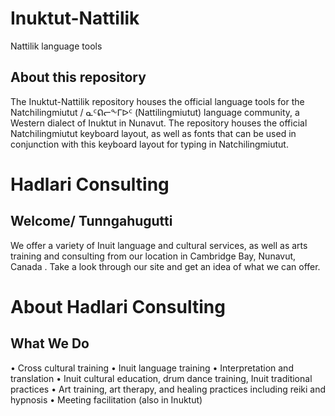 # Inuktut-Nattilik
Nattilik language tools

## About this repository
The Inuktut-Nattilik repository houses the official language tools for the Natchilingmiutut / ᓇᑦᕠᓕᖕᒥᐅᑦ (Nattilingmiutut) language community, a Western dialect of Inuktut in Nunavut. The repository houses the official Natchilingmiutut keyboard layout, as well as fonts that can be used in conjunction with this keyboard layout for typing in Natchilingmiutut.

# Hadlari Consulting
## Welcome/ Tunngahugutti
We offer a variety of Inuit language and cultural services, as well as arts training and consulting from our location in Cambridge Bay, Nunavut, Canada . Take a look through our site and get an idea of what we can offer. 

# About Hadlari Consulting

## What We Do
• Cross cultural training 
• Inuit language training
• Interpretation and translation
• Inuit cultural education, drum dance training, Inuit traditional practices
• Art training, art therapy, and healing practices including reiki and hypnosis
• Meeting facilitation (also in Inuktut)
